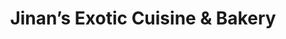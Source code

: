 ---
title: "Jinan’s Exotic Cuisine & Bakery"
url: /ann-arbor/jinans-exotic-cuisine-and-bakery/
shop: bakery
---